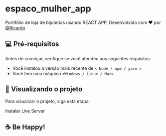 # espaco_mulher_app

Portifólio de loja de bijuterias usando REACT APP,
Desenvolvido com ♥ por [@Ricardo](https://github.com/borgesdefariadev)

## 💻 Pré-requisitos

Antes de começar, verifique se você atendeu aos seguintes requisitos:

- Você instalou a versão mais recente de `< Node / npm / yarn >`
- Você tem uma máquina `<Windows / Linux / Mac>`.

## 🚀 Visualizando o projeto

Para visualizar o projeto, siga esta etapa:

Instalar Live Server

## ☕ Be Happy!
